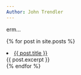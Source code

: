 ```yaml
---
Author: John Trendler
---
```

erm...

  {% for post in site.posts %}
    <li>
      <a href="/learning/{{ post.url }}">{{ post.title }}</a><br>
      {{ post.excerpt }}
    </li>
  {% endfor %}
</ul>
